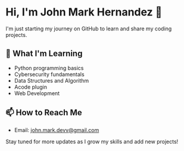 # Hi, I'm John Mark Hernandez 👋

I'm just starting my journey on GitHub to learn and share my coding projects.  

## 🌱 What I'm Learning  
- Python programming basics  
- Cybersecurity fundamentals
- Data Structures and Algorithm 
- Acode plugin
- Web Development 

## 📫 How to Reach Me  
- Email: [john.mark.devv@gmail.com](mailto:john.mark.devv@gmail.com)

Stay tuned for more updates as I grow my skills and add new projects!

<!---
imjohnmarkk/imjohnmarkk is a ✨ special ✨ repository because its `README.md` (this file) appears on your GitHub profile.
You can click the Preview link to take a look at your changes.
--->
